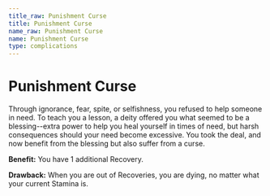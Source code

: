 ```yaml
---
title_raw: Punishment Curse
title: Punishment Curse
name_raw: Punishment Curse
name: Punishment Curse
type: complications
---
```


# Punishment Curse

Through ignorance, fear, spite, or selfishness, you refused to help someone in need. To teach you a lesson, a deity offered you what seemed to be a blessing--extra power to help you heal yourself in times of need, but harsh consequences should your need become excessive. You took the deal, and now benefit from the blessing but also suffer from a curse.

**Benefit:** You have 1 additional Recovery.

**Drawback:** When you are out of Recoveries, you are dying, no matter what your current Stamina is.

